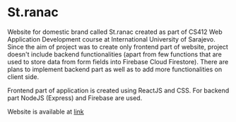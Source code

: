 # St.ranac

Website for domestic brand called St.ranac created as part of CS412 Web Application Development course at International University of Sarajevo. Since the aim of project was to create only frontend part of website, project doesn't include backend functionalities (apart from few functions that are used to store data from form fields into Firebase Cloud Firestore). There are plans to implement backend part as well as to add more functionalities on client side.

Frontend part of application is created using ReactJS and CSS. For backend part NodeJS (Express) and Firebase are used.

Website is available at [link](https://st-ranac.web.app/)
